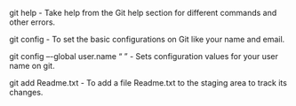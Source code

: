 git help - Take help from the Git help section for different commands and other errors. 

git config - To set the basic configurations on Git like your name and email.

git config –-global user.name “ ” - Sets configuration values for your user name on git.

git add Readme.txt - To add a file Readme.txt to the staging area to track its changes. 

